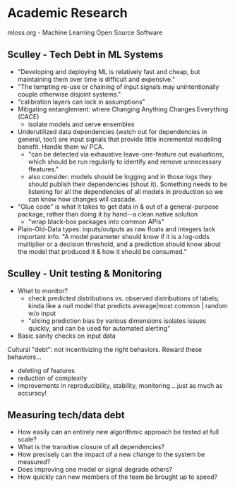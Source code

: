 # Academic Research
mloss.org - Machine Learning Open Source Software

## Sculley - Tech Debt in ML Systems
* "Developing and deploying ML is relatively fast and cheap, but maintaining them over time is difficult and expensive."
* "The tempting re-use or chaining of input signals may unintentionally couple otherwise disjoint systems."
* "calibration layers can lock in assumptions"
* Mitigating entanglement: where Changing Anything Changes Everything (CACE)
	- isolate models and serve ensembles
* Underutilized data dependencies (watch out for dependencies in general, too!) are input signals
that provide little incremental modeling benefit. Handle them w/ PCA. 
	- "can be detected via exhaustive leave-one-feature out evaluations, which should be run 
	regularly to identify and remove unnecessary ffeatures."
	- also consider: models should be logging and in those logs they should publish their 
	dependencies (shout it). Something needs to be listening for all the dependencies of all models
	in production so we can know how changes will cascade. 
* "Glue code" is what it takes to get data in & out of a general-purpose package, rather than doing
it by hand--a clean native solution
	- "wrap black-box packages into common APIs"
* Plain-Old-Data types: inputs/outputs as raw floats and integers lack important info. "A model 
parameter should know if it is a log-odds multiplier or a decision threshold, and a prediction
should know about the model that produced it & how it should be consumed."

## Sculley - Unit testing & Monitoring
* What to monitor? 
	- check predicted distributions vs. observed distributions of labels; kinda like a null model
	that predicts average|most common | random w/o input
	- "slicing prediction bias by various dimensions isolates issues quickly, and can be used for 
	automated alerting"
* Basic sanity checks on input data

Cultural "debt": not incentivizing the right behaviors. Reward these behaviors...
* deleting of features
* reduction of complexity
* improvements in reproducibility, stability, monitoring
...just as much as accuracy!

## Measuring tech/data debt
* How easily can an entirely new algorithmic approach be tested at full scale? 
* What is the transitive closure of all dependencies?
* How precisely can the impact of a new change to the system be measured? 
* Does improving one model or signal degrade others? 
* How quickly can new members of the team be brought up to speed? 
